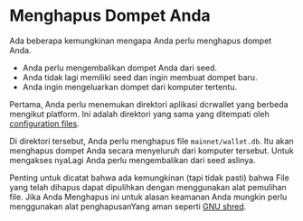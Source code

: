 # <i class="fa fa-hdd-o"></i> Menghapus Dompet Anda

Ada beberapa kemungkinan mengapa Anda perlu menghapus dompet Anda.

* Anda perlu mengembalikan dompet Anda dari seed.
* Anda tidak lagi memiliki seed dan ingin membuat dompet baru.
* Anda ingin mengeluarkan dompet dari komputer tertentu.

Pertama, Anda perlu menemukan direktori aplikasi dcrwallet yang berbeda mengikut platform.
Ini adalah direktori yang sama yang ditempati oleh [configuration files](/getting-started/startup-basics.md#configuration-files).

Di direktori tersebut, Anda perlu menghapus file `mainnet/wallet.db`.
Itu akan menghapus dompet Anda secara menyeluruh dari komputer tersebut. Untuk mengakses
nyaLagi Anda perlu mengembalikan dari seed aslinya.

Penting untuk dicatat bahwa ada kemungkinan (tapi tidak pasti) bahwa File yang telah dihapus dapat dipulihkan dengan menggunakan alat pemulihan file. Jika Anda
Menghapus ini untuk alasan keamanan Anda mungkin perlu menggunakan alat penghapusanYang aman
 seperti
[GNU shred](https://www.gnu.org/software/coreutils/manual/html_node/shred-invocation.html).


